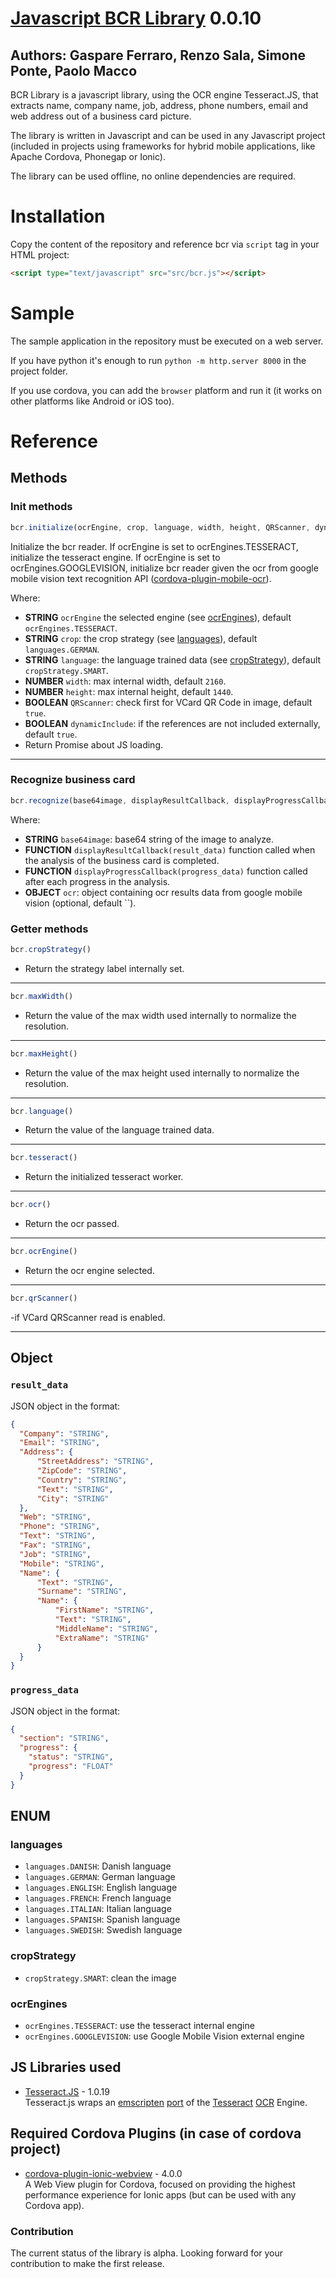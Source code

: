 # [Javascript BCR Library](https://github.com/syneo-tools-gmbh/Javascript-BCR-Library) 0.0.10
## Authors: Gaspare Ferraro, Renzo Sala, Simone Ponte, Paolo Macco

BCR Library is a javascript library, using the OCR engine Tesseract.JS, that extracts name, company name, job, address, phone numbers, email and web address out of a business card picture.

The library is written in Javascript and can be used in any Javascript project (included in projects using frameworks for hybrid mobile applications, like Apache Cordova, Phonegap or Ionic).

The library can be used offline, no online dependencies are required.

# Installation
Copy the content of the repository and reference bcr via `script` tag in your HTML project:
  
```html
<script type="text/javascript" src="src/bcr.js"></script>
```

# Sample
The sample application in the repository must be executed on a web server.

If you have python it's enough to run `python -m http.server 8000` in the project folder.

If you use cordova, you can add the `browser` platform and run it (it works on other platforms like Android or iOS too).

# Reference

## Methods
### Init methods


```javascript
bcr.initialize(ocrEngine, crop, language, width, height, QRScanner, dynamicInclude);
```

Initialize the bcr reader.
If ocrEngine is set to ocrEngines.TESSERACT, initialize the tesseract engine.
If ocrEngine is set to ocrEngines.GOOGLEVISION, initialize bcr reader given the ocr from google mobile vision text recognition API ([cordova-plugin-mobile-ocr](https://github.com/NeutrinosPlatform/cordova-plugin-mobile-ocr)).

Where:
- **STRING** `ocrEngine` the selected engine (see [ocrEngines](#ocrEngines)), default `ocrEngines.TESSERACT`.
- **STRING** `crop`: the crop strategy (see [languages](#languages)), default `languages.GERMAN`.
- **STRING** `language`: the language trained data (see [cropStrategy](#cropStrategy)), default `cropStrategy.SMART`.
- **NUMBER** `width`: max internal width, default `2160`.
- **NUMBER** `height`: max internal height, default `1440`.
- **BOOLEAN** `QRScanner`: check first for VCard QR Code in image, default `true`.
- **BOOLEAN** `dynamicInclude`: if the references are not included externally, default `true`.
- Return Promise about JS loading.

-----------------

### Recognize business card 

```javascript
bcr.recognize(base64image, displayResultCallback, displayProgressCallback, ocr);
```

Where:

- **STRING** `base64image`: base64 string of the image to analyze.
- **FUNCTION** `displayResultCallback(result_data)` function called when the analysis of the business card is completed.
- **FUNCTION** `displayProgressCallback(progress_data)` function called after each progress in the analysis.
- **OBJECT** `ocr`: object containing ocr results data from google mobile vision (optional, default ``).

### Getter methods

```javascript
bcr.cropStrategy()
```

- Return the strategy label internally set.

------------

```javascript
bcr.maxWidth()
```

- Return the value of the max width used internally to normalize the resolution.

------------

```javascript
bcr.maxHeight()
```

- Return the value of the max height used internally to normalize the resolution.

------------

```javascript
bcr.language()
```

- Return the value of the language trained data.

------------

```javascript
bcr.tesseract()
```

- Return the initialized tesseract worker.

------------

```javascript
bcr.ocr()
```

- Return the ocr passed.

------------

```javascript
bcr.ocrEngine()
```

- Return the ocr engine selected.

------------

```javascript
bcr.qrScanner()
```

-if VCard QRScanner read is enabled.

------------

## Object

### `result_data`
JSON object in the format:

```json
{
  "Company": "STRING",
  "Email": "STRING",
  "Address": {
      "StreetAddress": "STRING",
      "ZipCode": "STRING",
      "Country": "STRING",
      "Text": "STRING",
      "City": "STRING"
  },
  "Web": "STRING",
  "Phone": "STRING",
  "Text": "STRING",
  "Fax": "STRING",
  "Job": "STRING",
  "Mobile": "STRING",
  "Name": {
      "Text": "STRING",
      "Surname": "STRING",
      "Name": {
          "FirstName": "STRING",
          "Text": "STRING",
          "MiddleName": "STRING",
          "ExtraName": "STRING"
      }
  }
}
```

### `progress_data`

JSON object in the format:

```json
{
  "section": "STRING",
  "progress": {
    "status": "STRING",
    "progress": "FLOAT"
  }
}
```

## ENUM

### languages

- `languages.DANISH`: Danish language
- `languages.GERMAN`: German language
- `languages.ENGLISH`: English language
- `languages.FRENCH`: French language
- `languages.ITALIAN`: Italian language
- `languages.SPANISH`: Spanish language
- `languages.SWEDISH`: Swedish language

### cropStrategy

- `cropStrategy.SMART`: clean the image

### ocrEngines

- `ocrEngines.TESSERACT`: use the tesseract internal engine
- `ocrEngines.GOOGLEVISION`: use Google Mobile Vision external engine

## JS Libraries used 

* [Tesseract.JS](https://github.com/naptha/tesseract.js) - 1.0.19<br/>
Tesseract.js wraps an [emscripten](https://github.com/kripken/emscripten) [port](https://github.com/naptha/tesseract.js-core) of the [Tesseract](https://github.com/tesseract-ocr/tesseract) [OCR](https://en.wikipedia.org/wiki/Optical_character_recognition) Engine.

## Required Cordova Plugins (in case of cordova project) 

* [cordova-plugin-ionic-webview](https://github.com/ionic-team/cordova-plugin-ionic-webview/) - 4.0.0<br/>
A Web View plugin for Cordova, focused on providing the highest performance experience for Ionic apps (but can be used with any Cordova app).

### Contribution ###

The current status of the library is alpha. Looking forward for your contribution to make the first release.
